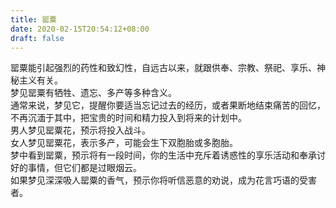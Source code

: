 ```yaml
---
title: 罂粟
date: 2020-02-15T20:54:12+08:00
draft: false
---
```


罂粟能引起强烈的药性和致幻性，自远古以来，就跟供奉、宗教、祭祀、享乐、神秘主义有关。<br>
梦见罂粟有牺牲、遗忘、多产等多种含义。<br>
通常来说，梦见它，提醒你要适当忘记过去的经历，或者果断地结束痛苦的回忆，不再沉湎于其中，把宝贵的时间和精力投入到将来的计划中。<br>
男人梦见罂粟花，预示将投入战斗。<br>
女人梦见罂粟花，表示多产，可能会生下双胞胎或多胞胎。<br>
梦中看到罂粟，预示将有一段时间，你的生活中充斥着诱惑性的享乐活动和奉承讨好的事情，但它们都是过眼烟云。<br>
如果梦见深深吸人罂粟的香气，预示你将听信恶意的劝说，成为花言巧语的受害者。<br>
